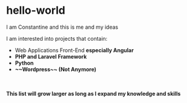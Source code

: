 # hello-world
I am Constantine and this is me and my ideas<br>

I am interested into projects that contain:
<ul>
<li> Web Applications Front-End <b>especially Angular</li>
<li> PHP and Laravel Framework</li>
<li> Python</li>
<li> ~~Wordpress~~ (Not Anymore)</li>
</ul>
<br><br>
This list will grow larger as long as I expand my knowledge and skills
